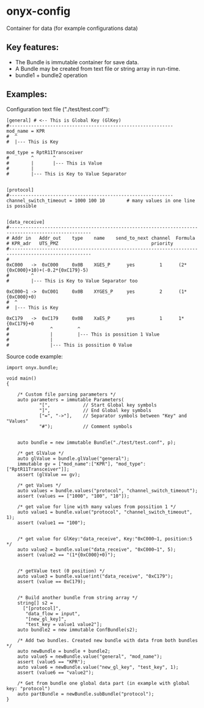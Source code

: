 # onyx-config

Container for data (for example configurations data)


## Key features:
 - The Bundle is immutable container for save data.
 - A Bundle may be created from text file or string array in run-time.
 - bundle1 + bundle2 operation




## Examples:

Configuration text file ("./test/test.conf"):

	[general] # <-- This is Global Key (GlKey)
	#------------------------------------------------------------
	mod_name = KPR
	#  ^
	#  |--- This is Key

	mod_type = RptR11Transceiver
	#        ^       ^
	#        |       |--- This is Value
	#        |
	#        |--- This is Key to Value Separator


	[protocol]
	#------------------------------------------------------------
	channel_switch_timeout = 1000 100 10		# many values in one line is possible


	[data_receive]
	#----------------------------------------------------------------------------------------------------
	# Addr in  	Addr_out	type 	name 	send_to_next channel  Formula
	# KPR_adr  	UTS_PMZ					  				 priority
	#----------------------------------------------------------------------------------------------------
	#
	0xC000	 ->  0xC000   	0x0B	XGES_Р		yes	    	1      (2*{0xC000}+10)+(-0.2*{0xC179}-5)
	#        ^
	#        |--- This is Key to Value Separator too

	0xC000~1 ->  0xC001   	0x0B	XYGES_Р		yes	    	2      (1*{0xC000}+0)
	#  ^
	#  |--- This is Key

	0xC179	 ->  0xC179   	0x0B	XaES_Р		yes	    	1	   1*{0xC179}+0
	#               ^  		  ^
	#               |      	  |--- This is possition 1 Value
	#            	|
	#            	|--- This is possition 0 Value 
		


Source code example:

	import onyx.bundle;

	void main()
	{

		/* Custom file parsing parameters */
		auto parameters = immutable Parameters(
		 		"[",			// Start Global key symbols
				"]",			// End Global key symbols
				["=", "->"],	// Separator symbols between "Key" and "Values"
				"#");			// Comment symbols


		auto bundle = new immutable Bundle("./test/test.conf", p);

		/* get GlValue */
		auto glValue = bundle.glValue("general");
		immutable gv = ["mod_name":["KPR"], "mod_type":["RptR11Transceiver"]];
		assert (glValue == gv);

		/* get Values */
		auto values = bundle.values("protocol", "channel_switch_timeout");
		assert (values == ["1000", "100", "10"]);

		/* get value for line with many values from possition 1 */
		auto value1 = bundle.value("protocol", "channel_switch_timeout", 1); 
		assert (value1 == "100");


		/* get value for GlKey:"data_receive", Key:"0xC000~1, position:5 */
		auto value2 = bundle.value("data_receive", "0xC000~1", 5);
		assert (value2 == "(1*{0xC000}+0)");


		/* getValue test (0 position) */
		auto value3 = bundle.value!int("data_receive", "0xC179");
		assert (value == 0xC179);


		/* Build another bundle from string array */
		string[] s2 = 
		  ["[protocol]",
		   "data_flow = input",
		   "[new_gl_key]",
		   "test_key = value1 value2"];	
		auto bundle2 = new immutable ConfBundle(s2);
		
		/* Add two bundles. Created new bundle with data from both bundles */
		auto newBundle = bundle + bundle2;
		auto value5 = newBundle.value("general", "mod_name"); 
		assert (value5 == "KPR");
		auto value6 = newBundle.value("new_gl_key", "test_key", 1); 
		assert (value6 == "value2");
		
		/* Get from bundle one global data part (in example with global key: "protocol")
		auto partBundle = newBundle.subBundle("protocol");
	}


 
 



